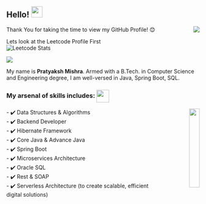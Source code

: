 ## Hello!  <img src="https://media.tenor.com/EgBho6VyZQ4AAAAM/hi.gif" width="29px"> 

<img src="https://media.tenor.com/vjSLMYwnjZEAAAAM/hey.gif" align="right">

Thank You for taking the time to view my GitHub Profile! 😊

Lets look at the Leetcode Profile First <br>
![Leetcode Stats](https://leetcard.jacoblin.cool/pratyaksh_mishra?ext=heatmap)

![](https://komarev.com/ghpvc/?username=Pratyaksh-hub&color=brightgreen)

My name is **Pratyaksh Mishra**. Armed with a B.Tech. in Computer Science and Engineering degree, I am well-versed in Java, Spring Boot, SQL.

### My arsenal of skills includes: <img align='center' src = "https://media2.giphy.com/media/QssGEmpkyEOhBCb7e1/giphy.gif?cid=ecf05e47a0n3gi1bfqntqmob8g9aid1oyj2wr3ds3mg700bl&rid=giphy.gif" width = 33px> <br>
<p align="right"> <img src="https://media.giphy.com/media/JOLlBirHkuoVRPOMnZ/giphy.gif" width="23%" align="right"></p>
- ✔️ Data Structures & Algorithms <br>
- ✔️ Backend Developer <br>
- ✔️ Hibernate Framework <br>
- ✔️ Core Java & Advance Java <br>
- ✔️ Spring Boot <br>
- ✔️ Microservices Architecture <br>
- ✔️ Oracle SQL <br>
- ✔️ Rest & SOAP <br>
- ✔️ Serverless Architecture (to create scalable, efficient digital solutions) <br>
<br>
